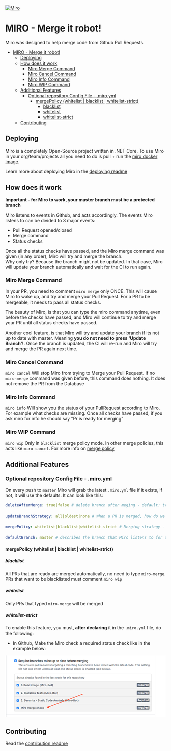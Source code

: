  [![Miro](https://img.shields.io/badge/Merge--Bot-Miro-green.svg)](https://github.com/Soluto/Miro)   


# MIRO - Merge it robot!
Miro was designed to help merge code from Github Pull Requests.

<!-- TOC -->

- [MIRO - Merge it robot!](#miro---merge-it-robot)
    - [Deploying](#deploying)
    - [How does it work](#how-does-it-work)
        - [Miro Merge Command](#miro-merge-command)
        - [Miro Cancel Command](#miro-cancel-command)
        - [Miro Info Command](#miro-info-command)
        - [Miro WIP Command](#miro-wip-command)
    - [Additional Features](#additional-features)
        - [Optional repository Config File - .miro.yml](#optional-repository-config-file---miroyml)
            - [mergePolicy (whitelist | blacklist | whitelist-strict)](#mergepolicy-whitelist--blacklist--whitelist-strict)
                - [blacklist](#blacklist)
                - [whitelist](#whitelist)
                - [whitelist-strict](#whitelist-strict)
    - [Contributing](#contributing)

<!-- /TOC -->


## Deploying
Miro is a completely Open-Source project written in .NET Core.
To use Miro in your org/team/projects all you need to do is pull + run the [miro docker image](https://cloud.docker.com/repository/docker/oresoluto/miro).    

Learn more about deploying Miro in the [deploying readme](./docs/DEPLOYING.md)


## How does it work
**Important - for Miro to work, your master branch must be a protected branch**

Miro listens to events in Github, and acts accordingly.
The events Miro listens to can be divided to 3 major events:
- Pull Request opened/closed
- Merge command
- Status checks

Once all the status checks have passed, and the Miro merge command was given (in any order), Miro will try and merge the branch.     
Why only try? Because the branch might not be updated. In that case, Miro will update your branch automatically and wait for the CI to run again.    

### Miro Merge Command
In your PR, you need to comment `miro merge` only ONCE.
This will cause Miro to wake up, and try and merge your Pull Request.
For a PR to be mergeable, it needs to pass all status checks.

The beauty of Miro, is that you can type the miro command anytime, even before the checks have passed, and Miro will continue to try 
and merge your PR until all status checks have passed.

Another cool feature, is that Miro will try and update your branch if its not up to date with master.
Meaning **you do not need to press 'Update Branch'!**. 
Once the branch is updated, the CI will re-run and Miro will try and merge the PR again next time.

### Miro Cancel Command
`miro cancel` Will stop Miro from trying to Merge your Pull Request. If no `miro-merge` command was given before, this command does nothing. It does not remove the PR from the Database

### Miro Info Command
`miro info` Will show you the status of your PullRequest according to Miro. For example what checks are missing.
Once all checks have passed, if you ask miro for info he should say "Pr is ready for merging"

### Miro WIP Command
`miro wip` Only in `blacklist` merge policy mode. In other merge policies, this acts like `miro cancel`. For more info on [merge policy](#mergepolicy-whitelist--blacklist--whitelist-strict)

## Additional Features

### Optional repository Config File - .miro.yml
On every push to `master` Miro will grab the latest `.miro.yml` file if it exists, if not, it will use the defaults.
It can look like this:

```yml
deleteAfterMerge: true|false # delete branch after meging - default: true

updateBranchStrategy: all|oldest|none # When a PR is merged, how do we update the next - default: oldest

mergePolicy: whitelist|blacklist|whitelist-strict # Merging strategy - default: whitelist

defaultBranch: master # describes the branch that Miro listens to for updating, merging and all operations - default: master
```

#### mergePolicy (whitelist | blacklist | whitelist-strict)
 
##### blacklist
All PRs that are ready are merged automatically, no need to type `miro-merge`. PRs that want to be blacklisted must comment `miro wip`

##### whitelist
Only PRs that typed `miro-merge` will be merged

##### whitelist-strict
 To enable this feature, you must, **after declaring** it in the `.miro.yml` file, do the following:
 -  In Github, Make the Miro check a required status check like in the example below:
 
![miro merge check](./docs/only_miro_can_merge_img.png)

## Contributing
Read the [contribution readme](./docs/CONTRIBUTING.md)
